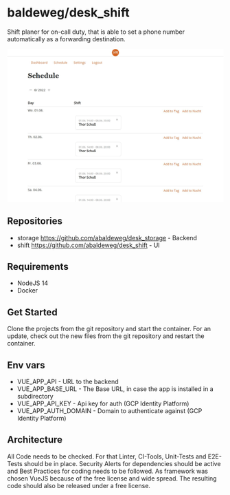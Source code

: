 # baldeweg/desk_shift

Shift planer for on-call duty, that is able to set a phone number automatically as a forwarding destination.

![Screenshot Planer](screenshot.jpg)

## Repositories

- storage <https://github.com/abaldeweg/desk_storage> - Backend
- shift <https://github.com/abaldeweg/desk_shift> - UI

## Requirements

- NodeJS 14
- Docker

## Get Started

Clone the projects from the git repository and start the container. For an update, check out the new files from the git repository and restart the container.

## Env vars

- VUE_APP_API - URL to the backend
- VUE_APP_BASE_URL - The Base URL, in case the app is installed in a subdirectory
- VUE_APP_API_KEY - Api key for auth (GCP Identity Platform)
- VUE_APP_AUTH_DOMAIN - Domain to authenticate against (GCP Identity Platform)

## Architecture

All Code needs to be checked. For that Linter, CI-Tools, Unit-Tests and E2E-Tests should be in place. Security Alerts for dependencies should be active and Best Practices for coding needs to be followed. As framework was chosen VueJS because of the free license and wide spread. The resulting code should also be released under a free license.
